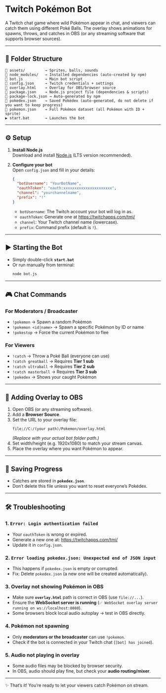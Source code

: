 # Twitch Pokémon Bot  

A Twitch chat game where wild Pokémon appear in chat, and viewers can catch them using different Poké Balls. The overlay shows animations for spawns, throws, and catches in OBS (or any streaming software that supports browser sources).  

---

## 📂 Folder Structure  

```
📁 assets/         → Sprites, balls, sounds  
📁 node_modules/   → Installed dependencies (auto-created by npm)  
📝 bot.js          → Main bot script  
📝 config.json     → Twitch credentials + settings  
📝 overlay.html    → Overlay for OBS/browser source  
📝 package.json    → Node.js project file (dependencies & scripts)  
📝 package-lock.json → Auto-generated by npm  
📝 pokedex.json    → Saved Pokédex (auto-generated, do not delete if you want to keep progress)  
📝 pokemon.json    → Full Pokémon dataset (all Pokémon with ID + sprite)  
▶️ start.bat       → Launches the bot  
```

---

## ⚙️ Setup  

1. **Install Node.js**  
   Download and install [Node.js](https://nodejs.org/) (LTS version recommended).  

2. **Configure your bot**  
   Open `config.json` and fill in your details:  
   ```json
   {
     "botUsername": "YourBotName",
     "oauthToken": "oauth:xxxxxxxxxxxxxxxxxxxxxx",
     "channel": "yourchannelname",
     "prefix": "!"
   }
   ```  
   - `botUsername`: The Twitch account your bot will log in as.  
   - `oauthToken`: Generate one at https://twitchapps.com/tmi/  
   - `channel`: Your Twitch channel name (lowercase).  
   - `prefix`: Command prefix (default is `!`).  

---

## ▶️ Starting the Bot  

- Simply double-click **`start.bat`**  
- Or run manually from terminal:  
  ```sh
  node bot.js
  ```

---

## 🎮 Chat Commands  

### For Moderators / Broadcaster  
- `!pokemon` → Spawn a random Pokémon  
- `!pokemon <id|name>` → Spawn a specific Pokémon by ID or name  
- `!pokestop` → Force the current Pokémon to flee  

### For Viewers  
- `!catch` → Throw a Poké Ball (everyone can use)  
- `!catch greatball` → Requires **Tier 1 sub**  
- `!catch ultraball` → Requires **Tier 2 sub**  
- `!catch masterball` → Requires **Tier 3 sub**  
- `!pokedex` → Shows your caught Pokémon  

---

## 🎥 Adding Overlay to OBS  

1. Open OBS (or any streaming software).  
2. Add a **Browser Source**.  
3. Set the URL to your overlay file:  
   ```
   file://C:/(your path)/Pokemon/overlay.html
   ```
   *(Replace with your actual bot folder path.)*  
4. Set width/height (e.g. 1920x1080) to match your stream canvas.  
5. Place the overlay where you want Pokémon to appear.  

---

## 💾 Saving Progress  

- Catches are stored in **`pokedex.json`**.  
- Don’t delete this file unless you want to reset everyone’s Pokédex.  

---

## 🛠️ Troubleshooting  

### 1. `Error: Login authentication failed`  
- Your `oauthToken` is wrong or expired.  
- Generate a new one at: https://twitchapps.com/tmi/  
- Update it in `config.json`.  

### 2. `Error loading pokedex.json: Unexpected end of JSON input`  
- This happens if `pokedex.json` is empty or corrupted.  
- Fix: Delete `pokedex.json` (a new one will be created automatically).  

### 3. Overlay not showing Pokémon in OBS  
- Make sure **`overlay.html`** path is correct in OBS (use `file://...`).  
- Ensure the **WebSocket server is running** (`✅ WebSocket overlay server running on ws://localhost:8080`).  
- Some browsers block local audio autoplay → test in OBS directly.  

### 4. Pokémon not spawning  
- Only **moderators or the broadcaster** can use `!pokemon`.  
- Check if the bot is connected in your Twitch chat (`[bot] has joined`).  

### 5. Audio not playing in overlay  
- Some audio files may be blocked by browser security.  
- In OBS, audio should play fine, but check your **audio routing/mixer**.  

---

✨ That’s it! You’re ready to let your viewers catch Pokémon on stream.  
